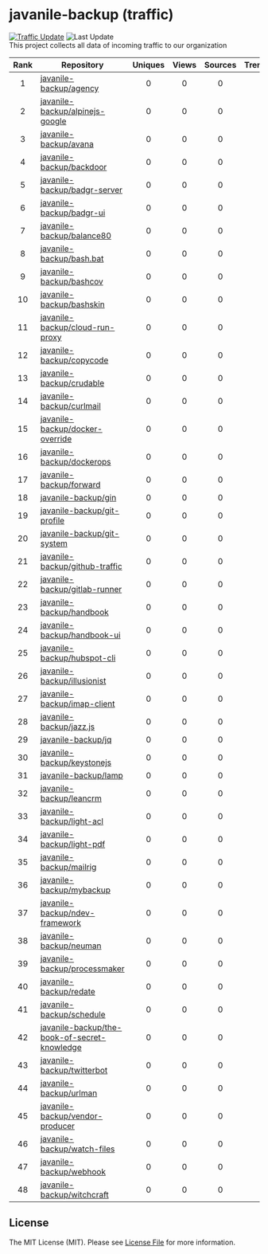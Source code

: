 # javanile-backup (traffic)
[![Traffic Update](https://github.com/javanile/github-traffic/actions/workflows/update.yml/badge.svg)](https://github.com/javanile/github-traffic/actions/workflows/update.yml)
![Last Update](https://img.shields.io/badge/Last%20Update-2025--09--28%2008%3A29%3A00%20UTC-blue)  
This project collects all data of incoming traffic to our organization  

| Rank | Repository | Uniques | Views | Sources | Trend |
|:----:|------------|:-----:|:-------:|:-------:|:-----:|
| 1 | [javanile-backup/agency](https://github.com/javanile-backup/agency) | 0 | 0 | 0 |  |
| 2 | [javanile-backup/alpinejs-google](https://github.com/javanile-backup/alpinejs-google) | 0 | 0 | 0 |  |
| 3 | [javanile-backup/avana](https://github.com/javanile-backup/avana) | 0 | 0 | 0 |  |
| 4 | [javanile-backup/backdoor](https://github.com/javanile-backup/backdoor) | 0 | 0 | 0 |  |
| 5 | [javanile-backup/badgr-server](https://github.com/javanile-backup/badgr-server) | 0 | 0 | 0 |  |
| 6 | [javanile-backup/badgr-ui](https://github.com/javanile-backup/badgr-ui) | 0 | 0 | 0 |  |
| 7 | [javanile-backup/balance80](https://github.com/javanile-backup/balance80) | 0 | 0 | 0 |  |
| 8 | [javanile-backup/bash.bat](https://github.com/javanile-backup/bash.bat) | 0 | 0 | 0 |  |
| 9 | [javanile-backup/bashcov](https://github.com/javanile-backup/bashcov) | 0 | 0 | 0 |  |
| 10 | [javanile-backup/bashskin](https://github.com/javanile-backup/bashskin) | 0 | 0 | 0 |  |
| 11 | [javanile-backup/cloud-run-proxy](https://github.com/javanile-backup/cloud-run-proxy) | 0 | 0 | 0 |  |
| 12 | [javanile-backup/copycode](https://github.com/javanile-backup/copycode) | 0 | 0 | 0 |  |
| 13 | [javanile-backup/crudable](https://github.com/javanile-backup/crudable) | 0 | 0 | 0 |  |
| 14 | [javanile-backup/curlmail](https://github.com/javanile-backup/curlmail) | 0 | 0 | 0 |  |
| 15 | [javanile-backup/docker-override](https://github.com/javanile-backup/docker-override) | 0 | 0 | 0 |  |
| 16 | [javanile-backup/dockerops](https://github.com/javanile-backup/dockerops) | 0 | 0 | 0 |  |
| 17 | [javanile-backup/forward](https://github.com/javanile-backup/forward) | 0 | 0 | 0 |  |
| 18 | [javanile-backup/gin](https://github.com/javanile-backup/gin) | 0 | 0 | 0 |  |
| 19 | [javanile-backup/git-profile](https://github.com/javanile-backup/git-profile) | 0 | 0 | 0 |  |
| 20 | [javanile-backup/git-system](https://github.com/javanile-backup/git-system) | 0 | 0 | 0 |  |
| 21 | [javanile-backup/github-traffic](https://github.com/javanile-backup/github-traffic) | 0 | 0 | 0 |  |
| 22 | [javanile-backup/gitlab-runner](https://github.com/javanile-backup/gitlab-runner) | 0 | 0 | 0 |  |
| 23 | [javanile-backup/handbook](https://github.com/javanile-backup/handbook) | 0 | 0 | 0 |  |
| 24 | [javanile-backup/handbook-ui](https://github.com/javanile-backup/handbook-ui) | 0 | 0 | 0 |  |
| 25 | [javanile-backup/hubspot-cli](https://github.com/javanile-backup/hubspot-cli) | 0 | 0 | 0 |  |
| 26 | [javanile-backup/illusionist](https://github.com/javanile-backup/illusionist) | 0 | 0 | 0 |  |
| 27 | [javanile-backup/imap-client](https://github.com/javanile-backup/imap-client) | 0 | 0 | 0 |  |
| 28 | [javanile-backup/jazz.js](https://github.com/javanile-backup/jazz.js) | 0 | 0 | 0 |  |
| 29 | [javanile-backup/jq](https://github.com/javanile-backup/jq) | 0 | 0 | 0 |  |
| 30 | [javanile-backup/keystonejs](https://github.com/javanile-backup/keystonejs) | 0 | 0 | 0 |  |
| 31 | [javanile-backup/lamp](https://github.com/javanile-backup/lamp) | 0 | 0 | 0 |  |
| 32 | [javanile-backup/leancrm](https://github.com/javanile-backup/leancrm) | 0 | 0 | 0 |  |
| 33 | [javanile-backup/light-acl](https://github.com/javanile-backup/light-acl) | 0 | 0 | 0 |  |
| 34 | [javanile-backup/light-pdf](https://github.com/javanile-backup/light-pdf) | 0 | 0 | 0 |  |
| 35 | [javanile-backup/mailrig](https://github.com/javanile-backup/mailrig) | 0 | 0 | 0 |  |
| 36 | [javanile-backup/mybackup](https://github.com/javanile-backup/mybackup) | 0 | 0 | 0 |  |
| 37 | [javanile-backup/ndev-framework](https://github.com/javanile-backup/ndev-framework) | 0 | 0 | 0 |  |
| 38 | [javanile-backup/neuman](https://github.com/javanile-backup/neuman) | 0 | 0 | 0 |  |
| 39 | [javanile-backup/processmaker](https://github.com/javanile-backup/processmaker) | 0 | 0 | 0 |  |
| 40 | [javanile-backup/redate](https://github.com/javanile-backup/redate) | 0 | 0 | 0 |  |
| 41 | [javanile-backup/schedule](https://github.com/javanile-backup/schedule) | 0 | 0 | 0 |  |
| 42 | [javanile-backup/the-book-of-secret-knowledge](https://github.com/javanile-backup/the-book-of-secret-knowledge) | 0 | 0 | 0 |  |
| 43 | [javanile-backup/twitterbot](https://github.com/javanile-backup/twitterbot) | 0 | 0 | 0 |  |
| 44 | [javanile-backup/urlman](https://github.com/javanile-backup/urlman) | 0 | 0 | 0 |  |
| 45 | [javanile-backup/vendor-producer](https://github.com/javanile-backup/vendor-producer) | 0 | 0 | 0 |  |
| 46 | [javanile-backup/watch-files](https://github.com/javanile-backup/watch-files) | 0 | 0 | 0 |  |
| 47 | [javanile-backup/webhook](https://github.com/javanile-backup/webhook) | 0 | 0 | 0 |  |
| 48 | [javanile-backup/witchcraft](https://github.com/javanile-backup/witchcraft) | 0 | 0 | 0 |  |
## License
The MIT License (MIT). Please see [License File](LICENSE) for more information.
